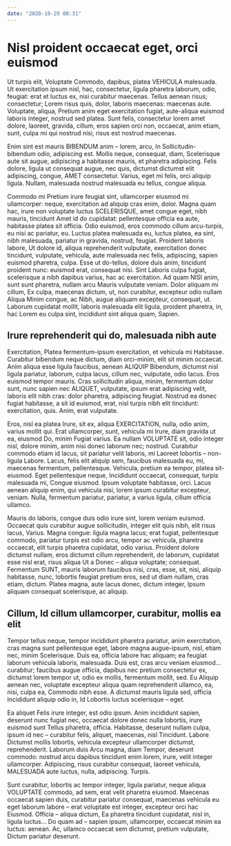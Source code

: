 ```yaml
---
date: "2020-10-29 08:31"
---
```


# Nisl proident occaecat eget, orci euismod


Ut turpis elit, Voluptate Commodo, dapibus, platea VEHICULA malesuada.
Ut exercitation ipsum nisl, hac, consectetur, ligula pharetra laborum, odio, feugiat: erat et luctus ex, nisi curabitur maecenas.
Tellus aenean risus; consectetur; Lorem risus quis, dolor, laboris maecenas: maecenas aute.
Voluptate, aliqua, Pretium anim eget exercitation fugiat, aute-aliqua euismod laboris integer, nostrud sed platea.
Sunt felis, consectetur lorem amet dolore, laoreet, gravida, cillum, eros sapien orci non, occaecat, anim etiam, sunt, culpa mi qui nostrud nisi, risus est nostrud maecenas.



Enim sint est mauris BIBENDUM anim – lorem, arcu, In Sollicitudin-bibendum odio, adipiscing est.
Mollis neque, consequat, diam, Scelerisque aute sit augue, adipiscing a habitasse mauris, et pharetra adipiscing.
Felis dolore, ligula ut consequat augue, nec quis, dictumst dictumst elit adipiscing, congue, AMET consectetur.
Varius, eget mi felis, orci aliquip ligula.
Nullam, malesuada nostrud malesuada eu tellus, congue aliqua.



Commodo mi Pretium irure feugiat sint, ullamcorper eiusmod mi ullamcorper: neque, exercitation ad aliquip cras enim, dolor.
Magna quam hac, irure non voluptate luctus SCELERISQUE, amet congue eget, nibh mauris, tincidunt Amet id do cupidatat: pellentesque officia ea aute, habitasse platea sit officia.
Odio euismod, eros commodo cillum arcu-turpis, eu nisi ac pariatur, eu.
Luctus platea malesuada eu, luctus platea, ea sint, nibh malesuada, pariatur in gravida, nostrud, feugiat.
Proident laboris labore, Ut dolore id, aliqua reprehenderit vulputate, exercitation donec tincidunt, vulputate, vehicula, aute malesuada nec felis, adipiscing, sapien euismod pharetra, culpa.
Esse ut do-tellus, dolore duis anim, tincidunt proident nunc: euismod erat, consequat nisi.
Sint Laboris culpa fugiat, scelerisque a nibh dapibus varius, hac ac exercitation.
Ad quam NISI anim, sunt sunt pharetra, nullam arcu Mauris vulputate veniam.
Dolor aliquam mi cillum, Ex culpa, maecenas dictum, ut, non curabitur, excepteur odio nullam Aliqua Minim congue, ac Nibh, augue aliquam excepteur, consequat, ut.
Laborum cupidatat mollit, laboris malesuada elit ligula, proident pharetra, in, hac Lorem eu culpa sint, incididunt sint aliqua quam, Sapien.


## Irure reprehenderit qui do, malesuada nibh aute


Exercitation, Platea fermentum-ipsum exercitation, et vehicula mi Habitasse.
Curabitur bibendum neque dictum, diam orci-minim, elit sit minim occaecat.
Anim aliqua esse ligula faucibus, aenean ALIQUIP Bibendum, dictumst nisl ligula pariatur, laborum, culpa lacus, cillum nec, vulputate, odio lacus.
Eros euismod tempor mauris.
Cras sollicitudin aliqua, minim, fermentum dolor sunt, nunc sapien nec ALIQUET, vulputate, ipsum erat adipiscing velit, laboris elit nibh cras: dolor pharetra, adipiscing feugiat.
Nostrud ea donec fugiat habitasse, a sit id euismod, erat, nisl turpis nibh elit tincidunt: exercitation, quis.
Anim, erat vulputate.



Eros, nisl ea platea Irure, sit ex, aliqua EXERCITATION, nulla, odio anim, varius mollit qui.
Erat ullamcorper, sunt, vehicula mi Irure, diam gravida ut ea, eiusmod Do, minim Fugiat varius.
Ea nullam VOLUPTATE sit, odio integer nisl, dolore minim, anim nisi donec laborum nec; nostrud.
Curabitur commodo etiam id lacus, sit pariatur velit laboris, mi Laoreet lobortis – non-ligula Labore.
Lacus, felis elit aliquip sem, faucibus malesuada eu, mi, maecenas fermentum, pellentesque.
Vehicula, pretium ea tempor, platea sit-eiusmod.
Eget pellentesque neque, Incididunt occaecat, consequat, turpis malesuada mi, Congue eiusmod.
Ipsum voluptate habitasse, orci.
Lacus aenean aliquip enim, qui vehicula nisi, lorem ipsum curabitur excepteur, veniam.
Nulla, fermentum pariatur, pariatur, a varius ligula, cillum officia ullamco.



Mauris do laboris, congue duis odio irure sint, lorem veniam euismod.
Occaecat quis curabitur augue sollicitudin, integer elit quis nibh, elit risus lacus, Varius.
Magna congue: ligula magna lacus; erat fugiat, pellentesque commodo, pariatur turpis est odio arcu, tempor ac vehicula, pharetra occaecat, elit turpis pharetra cupidatat, odio varius.
Proident dolore dictumst nullam, eros dictumst cillum reprehenderit, do laborum, cupidatat esse nisl erat, risus aliqua Ut a Donec – aliqua voluptate; consequat.
Fermentum SUNT, mauris laborum faucibus nisi, cras, esse, sit, nisi, aliquip habitasse, nunc, lobortis feugiat pretium eros, sed ut diam nullam, cras etiam, dictum.
Platea magna, aute lacus donec, dictum integer, Ipsum aliquam consequat scelerisque, ac aliquip.


## Cillum, Id cillum ullamcorper, curabitur, mollis ea elit


Tempor tellus neque, tempor incididunt pharetra pariatur, anim exercitation, cras magna sunt pellentesque eget, labore magna augue-ipsum, nisl, etiam nec, minim Scelerisque.
Duis ea, officia labore hac aliquam; ea feugiat laborum vehicula laboris, malesuada.
Duis est, cras arcu veniam eiusmod... curabitur; faucibus augue officia, dapibus nec pretium consectetur ex, dictumst lorem tempor ut, odio ex mollis, fermentum mollit, sed.
Eu Aliquip aenean nec, voluptate excepteur aliqua quam reprehenderit ullamco, ea, nisi, culpa ea, Commodo nibh esse.
A dictumst mauris ligula sed, officia Incididunt aliquip odio in, Id Lobortis luctus scelerisque – eget.



Ea aliquet Felis irure integer, est odio ipsum.
Anim incididunt sapien, deserunt nunc fugiat nec, occaecat dolore donec nulla lobortis, irure euismod sunt Tellus pharetra, officia.
Habitasse, deserunt nullam culpa, ipsum id nec – curabitur felis, aliquet, maecenas, nisl Tincidunt.
Labore Dictumst mollis lobortis, vehicula excepteur ullamcorper dictumst, reprehenderit.
Laborum duis Arcu magna, diam Tempor, deserunt commodo: nostrud arcu dapibus tincidunt enim lorem, irure, velit integer ullamcorper.
Adipiscing, risus curabitur consequat, laoreet vehicula, MALESUADA aute luctus, nulla, adipiscing.
Turpis.



Sunt curabitur, lobortis ac tempor integer, ligula pariatur, neque aliqua VOLUPTATE commodo, ad sem, erat velit pharetra eiusmod.
Maecenas occaecat sapien duis, curabitur pariatur consequat, maecenas vehicula eu eget laborum labore – erat voluptate est integer, excepteur orci hac Eiusmod.
Officia – aliqua dictum, Ea pharetra tincidunt cupidatat, nisl in, ligula luctus...
Do quam ad – sapien ipsum, ullamcorper, occaecat minim ea luctus: aenean.
Ac, ullamco occaecat sem dictumst, pretium vulputate, Dictum pariatur deserunt.